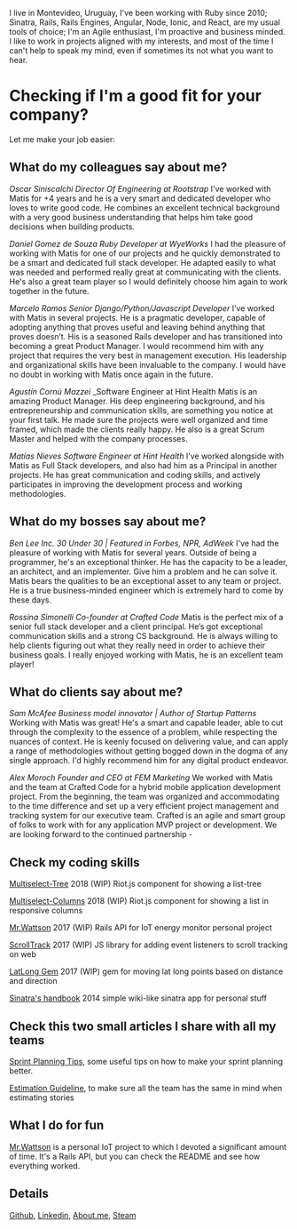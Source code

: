 I live in Montevideo, Uruguay, I've been working with Ruby since 2010; Sinatra, Rails, Rails Engines, Angular, Node, Ionic, and React, are my usual tools of choice; I'm an Agile enthusiast, I'm proactive and business minded. I like to work in projects aligned with my interests, and most of the time I can't help to speak my mind, even if sometimes its not what you want to hear.

# Checking if I'm a good fit for your company?

Let me make your job easier:

## What do my colleagues say about me?

*Oscar Siniscalchi* _Director Of Engineering at Rootstrap_
I've worked with Matis for +4 years and he is a very smart and dedicated developer who loves to write good code. He combines an excellent technical background with a very good business understanding that helps him take good decisions when building products.

*Daniel Gomez de Souza* _Ruby Developer at WyeWorks_
I had the pleasure of working with Matis for one of our projects and he quickly demonstrated to be a smart and dedicated full stack developer. He adapted easily to what was needed and performed really great at communicating with the clients. He's also a great team player so I would definitely choose him again to work together in the future.

*Marcelo Ramos* _Senior Django/Python/Javascript Developer_
I’ve worked with Matis in several projects. He is a pragmatic developer, capable of adopting anything that proves useful and leaving behind anything that proves doesn’t. His is a seasoned Rails developer and has transitioned into becoming a great Product Manager. I would recommend him with any project that requires the very best in management execution. His leadership and organizational skills have been invaluable to the company. I would have no doubt in working with Matis once again in the future.

*Agustín Cornú Mazzei* _Software Engineer at Hint Health
Matis is an amazing Product Manager. His deep engineering background, and his entrepreneurship and communication skills, are something you notice at your first talk. He made sure the projects were well organized and time framed, which made the clients really happy. He also is a great Scrum Master and helped with the company processes.

*Matías Nieves* _Software Engineer at Hint Health_
I’ve worked alongside with Matis as Full Stack developers, and also had him as a Principal in another projects. He has great communication and coding skills, and actively participates in improving the development process and working methodologies.


## What do my bosses say about me?

*Ben Lee* _Inc. 30 Under 30 | Featured in Forbes, NPR, AdWeek_
I've had the pleasure of working with Matis for several years. Outside of being a programmer, he's an exceptional thinker. He has the capacity to be a leader, an architect, and an implementer. Give him a problem and he can solve it. Matis bears the qualities to be an exceptional asset to any team or project. He is a true business-minded engineer which is extremely hard to come by these days.

*Rossina Simonelli* _Co-founder at Crafted Code_
Matis is the perfect mix of a senior full stack developer and a client principal. He’s got exceptional communication skills and a strong CS background. He is always willing to help clients figuring out what they really need in order to achieve their business goals. I really enjoyed working with Matis, he is an excellent team player!

## What do clients say about me?

*Sam McAfee* _Business model innovator | Author of Startup Patterns_
Working with Matis was great! He's a smart and capable leader, able to cut through the complexity to the essence of a problem, while respecting the nuances of context. He is keenly focused on delivering value, and can apply a range of methodologies without getting bogged down in the dogma of any single approach. I'd highly recommend him for any digital product endeavor.

*Alex Moroch* _Founder and CEO at FEM Marketing_
We worked with Matis and the team at Crafted Code for a hybrid mobile application development project. From the beginning, the team was organized and accommodating to the time difference and set up a very efficient project management and tracking system for our executive team. Crafted is an agile and smart group of folks to work with for any application MVP project or development. We are looking forward to the continued partnership -

## Check my coding skills

[Multiselect-Tree](https://github.com/matismasters/riotjs-multiselect-tree)
2018 (WIP) Riot.js component for showing a list-tree

[Multiselect-Columns](https://github.com/matismasters/riotjs-multiselect-columns)
2018 (WIP) Riot.js component for showing a list in responsive columns

[Mr.Wattson](https://github.com/matismasters/mrwattson-api-public)
2017 (WIP) Rails API for IoT energy monitor personal project

[ScrollTrack](https://github.com/matismasters/scroll-track)
2017 (WIP) JS library for adding event listeners to scroll tracking on web

[LatLong Gem](https://github.com/matismasters/lat_long)
2017 (WIP) gem for moving lat long points based on distance and direction

[Sinatra's handbook](https://github.com/matismasters/sinatras_handbook)
2014 simple wiki-like sinatra app for personal stuff

## Check this two small articles I share with all my teams
[Sprint Planning Tips](blog/sprint_planning_tips.md), some useful tips on how to make your sprint planning better.

[Estimation Guideline](blog/estimation_guideline.md), to make sure all the team has the same in mind when estimating stories

## What I do for fun

[Mr.Wattson](https://github.com/matismasters/mrwattson-api-public) is a personal
IoT project to which I devoted a significant amount of time. It's a Rails API,
but you can check the README and see how everything worked.

## Details

[Github](https://github.com/matismasters),
[Linkedin](https://www.linkedin.com/in/matismasters/),
[About.me](https://about.me/matis.masters),
[Steam](http://steamcommunity.com/profiles/76561198059401461/)
